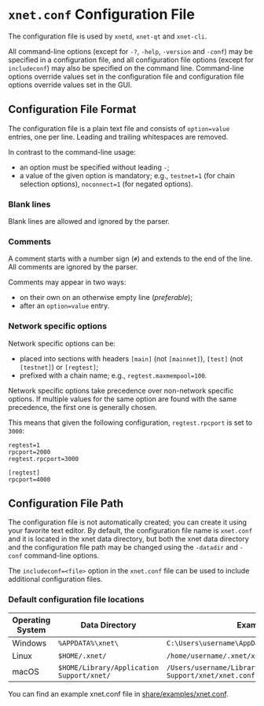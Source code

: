 # `xnet.conf` Configuration File

The configuration file is used by `xnetd`, `xnet-qt` and `xnet-cli`.

All command-line options (except for `-?`, `-help`, `-version` and `-conf`) may be specified in a configuration file, and all configuration file options (except for `includeconf`) may also be specified on the command line. Command-line options override values set in the configuration file and configuration file options override values set in the GUI.

## Configuration File Format

The configuration file is a plain text file and consists of `option=value` entries, one per line. Leading and trailing whitespaces are removed.

In contrast to the command-line usage:
- an option must be specified without leading `-`;
- a value of the given option is mandatory; e.g., `testnet=1` (for chain selection options), `noconnect=1` (for negated options).

### Blank lines

Blank lines are allowed and ignored by the parser.

### Comments

A comment starts with a number sign (`#`) and extends to the end of the line. All comments are ignored by the parser.

Comments may appear in two ways:
- on their own on an otherwise empty line (_preferable_);
- after an `option=value` entry.

### Network specific options

Network specific options can be:
- placed into sections with headers `[main]` (not `[mainnet]`), `[test]` (not `[testnet]`) or `[regtest]`;
- prefixed with a chain name; e.g., `regtest.maxmempool=100`.

Network specific options take precedence over non-network specific options.
If multiple values for the same option are found with the same precedence, the
first one is generally chosen.

This means that given the following configuration, `regtest.rpcport` is set to `3000`:

```
regtest=1
rpcport=2000
regtest.rpcport=3000

[regtest]
rpcport=4000
```

## Configuration File Path

The configuration file is not automatically created; you can create it using your favorite text editor. By default, the configuration file name is `xnet.conf` and it is located in the xnet data directory, but both the xnet data directory and the configuration file path may be changed using the `-datadir` and `-conf` command-line options.

The `includeconf=<file>` option in the `xnet.conf` file can be used to include additional configuration files.

### Default configuration file locations

Operating System | Data Directory | Example Path
-- | -- | --
Windows | `%APPDATA%\xnet\` | `C:\Users\username\AppData\Roaming\xnet\xnet.conf`
Linux | `$HOME/.xnet/` | `/home/username/.xnet/xnet.conf`
macOS | `$HOME/Library/Application Support/xnet/` | `/Users/username/Library/Application Support/xnet/xnet.conf`

You can find an example xnet.conf file in [share/examples/xnet.conf](../share/examples/xnet.conf).
